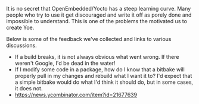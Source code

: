 It is no secret that OpenEmbedded/Yocto has a steep learning curve. Many people
who try to use it get discouraged and write it off as porely done and impossible
to understand. This is one of the problems the motivated us to create Yoe.

Below is some of the feedback we've collected and links to various discussions.

- If a build breaks, it is not always obvious what went wrong. If there weren't
  Google, I'd be dead in the water!
- If I modify some code in a package, how do I know that a bitbake will properly
  pull in my changes and rebuild what I want it to? I'd expect that a simple
  bitbake would do what I'd think it should do, but in some cases, it does not.
- https://news.ycombinator.com/item?id=21677639
